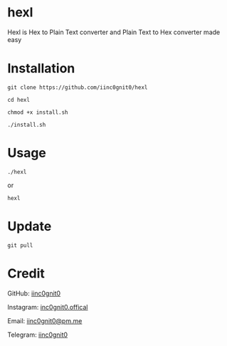 # hexl

Hexl is Hex to Plain Text converter and Plain Text to Hex converter made easy

# Installation

`git clone https://github.com/iinc0gnit0/hexl`

`cd hexl`

`chmod +x install.sh`

`./install.sh`

# Usage

`./hexl`

or

`hexl`

# Update

`git pull`

# Credit

GitHub: [iinc0gnit0](https://github.com/iinc0gnit0)

Instagram: [inc0gnit0.offical](https://instagram.com/inc0gnit0.offical)

Email: iinc0gnit0@pm.me

Telegram: [iinc0gnit0](https://t.me/iinc0gnit0)
